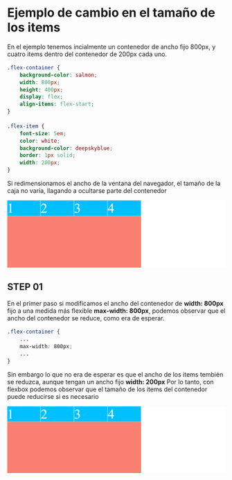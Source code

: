 # Ejemplo de cambio en el tamaño de los items
En el ejemplo tenemos incialmente un contenedor de ancho fijo 800px, y cuatro items dentro del contenedor de 200px cada uno.

```scss
.flex-container {
    background-color: salmon;
    width: 800px;
    height: 400px;
    display: flex;
    align-items: flex-start;
}

.flex-item {
    font-size: 5em;
    color: white;
    background-color: deepskyblue;
    border: 1px solid;
    width: 200px;
}
```

Si redimensionamos el ancho de la ventana del navegador, el tamaño de la caja no varía, llagando a ocultarse parte del contenedor

![01-state](./doc/img/01-state.gif)

## STEP 01
En el primer paso si modificamos el ancho del contenedor de **width: 800px** fijo a una medida más flexible **max-width: 800px**, podemos observar que el ancho del contenedor se reduce, como era de esperar.

```scss
.flex-container {
    ...
    max-width: 800px;
    ...
}
```

Sin embargo lo que no era de esperar es que el ancho de los items tembién se reduzca, aunque tengan un ancho fijo **width: 200px**
Por lo tanto, con flexbox podemos observar que el tamaño de los items del contenedor puede reducirse si es necesario

![02-state](./doc/img/02-state.gif)
